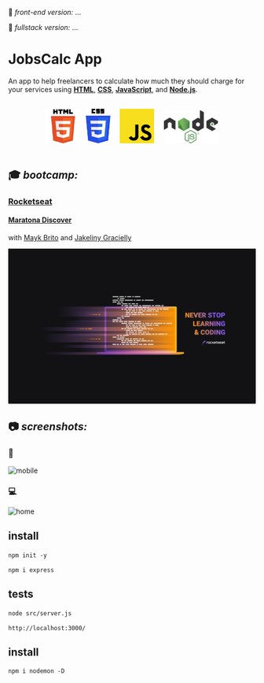 :link: _front-end version:_ ...

:link: _fullstack version:_ ...

# JobsCalc App

An app to help freelancers to calculate how much they should charge for your services using **[HTML](https://whatwg.org/)**, **[CSS](https://www.w3.org/Style/CSS/)**, **[JavaScript](https://developer.mozilla.org/en-US/docs/Web/JavaScript)**, and **[Node.js](https://nodejs.org/)**.  

<br>

<div align="center">
<img src="./readme/logos/HTML5.png" width="69">
&nbsp;
<img src="./readme/logos/CSS3.png" width="50">
&nbsp;
&nbsp;
<img src="./readme/logos/JS.png" width="70">
&nbsp;
&nbsp;
<img src="./readme/logos/node.png" width="110">
</div>

<br>

## :mortar_board: **_bootcamp:_**  

### [Rocketseat](https://rocketseat.com.br/)

#### [Maratona Discover](https://maratonadiscover.rocketseat.com.br/)

with [Mayk Brito](https://github.com/maykbrito) and [Jakeliny Gracielly](https://github.com/jakeliny)  

![MaratonaDiscover2021](./readme/logos/logo_rocketseat_maratona_discover.png)
<br>

## :camera: **_screenshots:_**  

### :iphone:  

![mobile](./readme/screenshots/...)  

### :computer:  

![home](./readme/screenshots/...)  

## install

```
npm init -y
```

```
npm i express
```

## tests

```
node src/server.js
```

```
http://localhost:3000/
```

## install

```
npm i nodemon -D
```

```
```

```
```

```
```

```
```